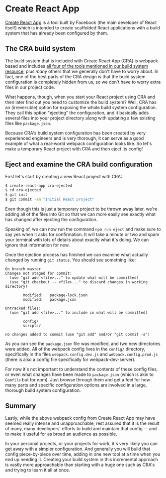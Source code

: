 # Create React App
[Create React App](https://github.com/facebook/create-react-app) is a tool built by Facebook (the main developer of React itself) which is intended to create scaffolded React applications with a build system that has already been configured by them.

## The CRA build system
The build system that is included with Create React App (CRA) is webpack-based and includes [all four of the tools mentioned in our build system resource](../10-JavaScript/js-ecosystem.md), plus _many_ others that we generally don't have to worry about. In fact, one of the best parts of the CRA design is that the build system configuration is completely hidden from us, so we don't have to worry extra files in our project code.

What happens, though, when you start your React project using CRA and then later find out you need to customize the build system? Well, CRA has an (irreversible) option for exposing the whole build system configuration. They call this option "ejecting" the configuration, and it basically adds several files into your project directory along with updating a few existing files like `package.json`.

Because CRA's build system configuration has been created by very experienced engineers and is very thorough, it can serve as a good example of what a real-world webpack configuration looks like. So let's make a temporary React project with CRA and then eject its config!

## Eject and examine the CRA build configuration
First let's start by creating a new React project with CRA:

```bash
$ create-react-app cra-ejected
$ cd cra-ejected
$ git init
$ git commit -am "Initial React project"
```

Even though this is just a temporary project to be thrown away later, we're adding all of the files into Git so that we can more easily see exactly what has changed after ejecting the configuration.

Speaking of, we can now run the command `npm run eject` and make sure to say yes when it asks for confirmation. It will take a minute or two and spam your terminal with lots of details about exactly what it's doing. We can ignore that information for now.

Once the ejection process has finished we can examine what actually changed by running `git status`. You should see something like:
```
On branch master
Changes not staged for commit:
  (use "git add <file>..." to update what will be committed)
  (use "git checkout -- <file>..." to discard changes in working directory)

        modified:   package-lock.json
        modified:   package.json

Untracked files:
  (use "git add <file>..." to include in what will be committed)

        config/
        scripts/

no changes added to commit (use "git add" and/or "git commit -a")
```

As you can see the `package.json` file was modified, and two new directories were added. All of the webpack config lives in the `config/` directory, specifically in the files `webpack.config.dev.js` and `webpack.config.prod.js` (there is also a config file specifically for webpack-dev-server).

For now it's not important to understand the contents of these config files, or even what changes have been made to `package.json` (which is akin to `Gemfile` but for npm). Just browse through them and get a feel for how many parts and specific configuration options are involved in a large, thorough build system configuration.

## Summary
Lastly, while the above webpack config from Create React App may have seemed really intense and unapproachable, rest assured that it is the result of many, many developers' efforts to build and maintain that config -- and to make it useful for as broad an audience as possible.

In your personal projects, or your projects for work, it's very likely you can get away with a simpler configuration. And generally you will build that config piece-by-piece over time, adding in one new tool at a time when you end up needing it. Creating your build system in this incremental approach is vastly more approachable than starting with a huge one such as CRA's and trying to learn it all at once.
